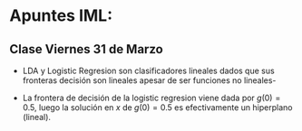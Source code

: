 # Apuntes IML:

## Clase Viernes 31 de Marzo

* LDA y Logistic Regresion son clasificadores lineales dados que sus fronteras decisión son lineales apesar de ser funciones no lineales-

* La frontera de decisión de la logistic regresion viene dada por $g(0)=0.5$, luego la solución en $x$ de $g(0)=0.5$ es efectivamente un hiperplano (lineal).